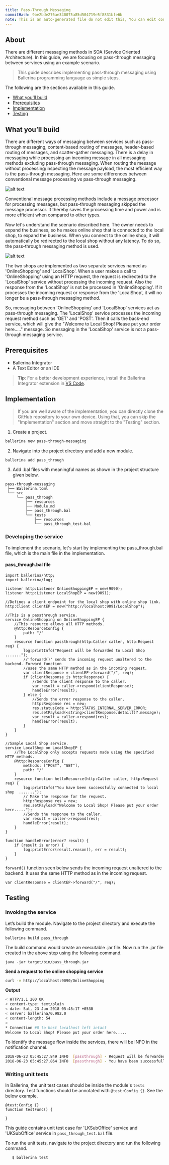 ```yaml
---
title: Pass-Through Messaging
commitHash: 9be2bde276ae340075a85d504719e5f8831bfe6b
note: This is an auto-generated file do not edit this, You can edit content in "ballerina-integrator" repo
---
```


## About

There are different messaging methods in SOA (Service Oriented Architecture). In this guide, we are focusing on pass-through messaging between services using an example scenario.

> This guide describes implementing pass-through messaging using Ballerina programming language as simple steps.

The following are the sections available in this guide.

- [What you'll build](#what-youll-build)
- [Prerequisites](#prerequisites)
- [Implementation](#implementation)
- [Testing](#testing)

## What you’ll build

There are different ways of messaging between services such as pass-through messaging, content-based routing of messages, header-based routing of messages, and scatter-gather messaging. There is a delay in messaging while processing an incoming message in all messaging methods excluding pass-through messaging. When routing the message without processing/inspecting the message payload, the most efficient way is the pass-through messaging. Here are some differences between conventional message processing vs pass-through messaging.

![alt text](../../../../../assets/img/pass-through-messaging-1.svg)

Conventional message processing methods include a message processor for processing messages, but pass-through messaging skipped the message processor. It thereby saves the processing time and power and is more efficient when compared to other types.

Now let's understand the scenario described here. The owner needs to expand the business, so he makes online shop that is connected to the local shop, to expand the business. When you connect to the online shop, it will automatically be redirected to the local shop without any latency. To do so, the pass-through messaging method is used.

![alt text](../../../../../assets/img/pass-through-messaging-2.svg	)

The two shops are implemented as two separate services named as 'OnlineShopping' and 'LocalShop'. When a user makes a call to 'OnlineShopping' using an HTTP request, the request is redirected to the 'LocalShop' service without processing the incoming request. Also the response from the 'LocalShop' is not be processed in 'OnlineShopping'. If it processes the incoming request or response from the 'LocalShop', it will no longer be a pass-through messaging method. 

So, messaging between 'OnlineShopping' and 'LocalShop' services act as pass-through messaging. The 'LocalShop' service processes the incoming request method such as 'GET' and 'POST'. Then it calls the back-end service, which will give the "Welcome to Local Shop! Please put your order here....." message. So messaging in the 'LocalShop' service is not a pass-through messaging service.

## Prerequisites
 
- Ballerina Integrator
- A Text Editor or an IDE 
> **Tip**: For a better development experience, install the Ballerina Integrator extension in [VS Code](https://code.visualstudio.com).

## Implementation

> If you are well aware of the implementation, you can directly clone the GitHub repository to your own device. Using that, you can skip the "Implementation" section and move straight to the "Testing" section.

1. Create a project.
```bash
ballerina new pass-through-messaging
```

 2. Navigate into the project directory and add a new module.
```bash
ballerina add pass_through
```

3. Add .bal files with meaningful names as shown in the project structure given below.
```
pass-through-messaging
 ├── Ballerina.toml
 └── src
     └── pass_through
         ├── resources
         ├── Module.md
         ├── pass_through.bal
         └── tests
             ├── resources
             └── pass_through_test.bal
```

### Developing the service

To implement the scenario, let's start by implementing the pass_through.bal file, which is the main file in the implementation.

#### pass_through.bal file
```ballerina
import ballerina/http;
import ballerina/log;

listener http:Listener OnlineShoppingEP = new(9090);
listener http:Listener LocalShopEP = new(9091);

//Defines a client endpoint for the local shop with online shop link.
http:Client clientEP = new("http://localhost:9091/LocalShop");

//This is a passthrough service.
service OnlineShopping on OnlineShoppingEP {
    //This resource allows all HTTP methods.
    @http:ResourceConfig {
        path: "/"
    }
    resource function passthrough(http:Caller caller, http:Request req) {
        log:printInfo("Request will be forwarded to Local Shop  .......");
        //'forward()' sends the incoming request unaltered to the backend. Forward function
        //uses the same HTTP method as in the incoming request.
        var clientResponse = clientEP->forward("/", req);
        if (clientResponse is http:Response) {
            //Sends the client response to the caller.
            var result = caller->respond(clientResponse);
            handleError(result);
        } else {
            //Sends the error response to the caller.
            http:Response res = new;
            res.statusCode = http:STATUS_INTERNAL_SERVER_ERROR;
            res.setPayload(<string>clientResponse.detail()?.message);
            var result = caller->respond(res);
            handleError(result);
        }
    }
}

//Sample Local Shop service.
service LocalShop on LocalShopEP {
    //The LocalShop only accepts requests made using the specified HTTP methods.
    @http:ResourceConfig {
        methods: ["POST", "GET"],
        path: "/"
    }
    resource function helloResource(http:Caller caller, http:Request req) {
        log:printInfo("You have been successfully connected to local shop  .......");
        // Make the response for the request.
        http:Response res = new;
        res.setPayload("Welcome to Local Shop! Please put your order here.....");
        //Sends the response to the caller.
        var result = caller->respond(res);
        handleError(result);
    }
}

function handleError(error? result) {
    if (result is error) {
        log:printError(result.reason(), err = result);
    }
}
```

`forward()` function seen below sends the incoming request unaltered to the backend. It uses the same HTTP method as in the incoming request.
```ballerina
var clientResponse = clientEP->forward("/", req);
```

## Testing 

### Invoking the service

Let’s build the module. Navigate to the project directory and execute the following command.
```
ballerina build pass_through
```

The build command would create an executable .jar file. Now run the .jar file created in the above step using the following command.
```
java -jar target/bin/pass_through.jar
```

**Send a request to the online shopping service**
```bash
curl -v http://localhost:9090/OnlineShopping
```
**Output**

```bash
< HTTP/1.1 200 OK
< content-type: text/plain
< date: Sat, 23 Jun 2018 05:45:17 +0530
< server: ballerina/0.982.0
< content-length: 54
< 
* Connection #0 to host localhost left intact
Welcome to Local Shop! Please put your order here.....
```

To identify the message flow inside the services, there will be INFO in the notification channel.

```bash
2018-06-23 05:45:27,849 INFO  [passthrough] - Request will be forwarded to Local Shop  ....... 
2018-06-23 05:45:27,864 INFO  [passthrough] - You have been successfully connected to local shop  ....... 
```

### Writing unit tests 

In Ballerina, the unit test cases should be inside the module's `tests` directory. Test functions should be annotated with `@test:Config {}`. See the below example.

```ballerina
@test:Config {}
function testFunc() {
   
}
```

This guide contains unit test case for 'LKSubOffice' service and 'UKSubOffice' service in `pass_through_test.bal` file.

To run the unit tests, navigate to the project directory and run the following command.
```bash
   $ ballerina test
```
